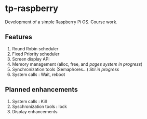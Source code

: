 tp-raspberry
============

Development of a simple Raspberry Pi OS.
Course work.

## Features
1. Round Robin scheduler
2. Fixed Priority scheduler
3. Screen display API
4. Memory management (alloc, free, and _pages system in progress_)
5. Synchronization tools (Semaphores...) _Stil in progress_
6. System calls : Wait, reboot

## Planned enhancements
1. System calls : Kill
2. Syschronization tools : lock
3. Display enhancements
